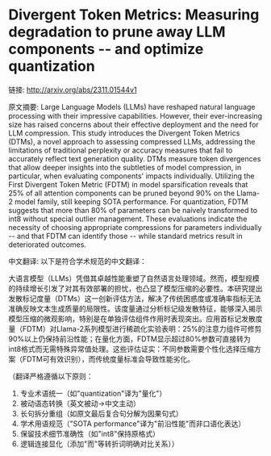 # Divergent Token Metrics: Measuring degradation to prune away LLM components -- and optimize quantization

链接: http://arxiv.org/abs/2311.01544v1

原文摘要:
Large Language Models (LLMs) have reshaped natural language processing with
their impressive capabilities. However, their ever-increasing size has raised
concerns about their effective deployment and the need for LLM compression.
This study introduces the Divergent Token Metrics (DTMs), a novel approach to
assessing compressed LLMs, addressing the limitations of traditional perplexity
or accuracy measures that fail to accurately reflect text generation quality.
DTMs measure token divergences that allow deeper insights into the subtleties
of model compression, in particular, when evaluating components' impacts
individually. Utilizing the First Divergent Token Metric (FDTM) in model
sparsification reveals that 25% of all attention components can be pruned
beyond 90% on the Llama-2 model family, still keeping SOTA performance. For
quantization, FDTM suggests that more than 80% of parameters can be naively
transformed to int8 without special outlier management. These evaluations
indicate the necessity of choosing appropriate compressions for parameters
individually -- and that FDTM can identify those -- while standard metrics
result in deteriorated outcomes.

中文翻译:
以下是符合学术规范的中文翻译：

大语言模型（LLMs）凭借其卓越性能重塑了自然语言处理领域。然而，模型规模的持续增长引发了对其有效部署的担忧，也凸显了模型压缩的必要性。本研究提出发散标记度量（DTMs）这一创新评估方法，解决了传统困惑度或准确率指标无法准确反映文本生成质量的局限性。该度量通过分析标记级发散特征，能够深入揭示模型压缩的微观影响，特别是在单独评估组件作用时表现突出。应用首标记发散度量（FDTM）对Llama-2系列模型进行稀疏化实验表明：25%的注意力组件可修剪90%以上仍保持前沿性能；在量化方面，FDTM显示超过80%参数可直接转为int8格式而无需特殊异常值处理。这些评估证实：不同参数需要个性化选择压缩方案（FDTM可有效识别），而传统度量标准会导致性能劣化。

（翻译严格遵循以下原则：
1. 专业术语统一（如"quantization"译为"量化"）
2. 被动语态转换（英文被动→中文主动）
3. 长句拆分重组（如原文最后复合句分解为因果句式）
4. 学术用语规范（"SOTA performance"译为"前沿性能"而非口语化表达）
5. 保留技术细节准确性（如"int8"保持原格式）
6. 逻辑连接显化（添加"而"等转折词明确对比关系））
